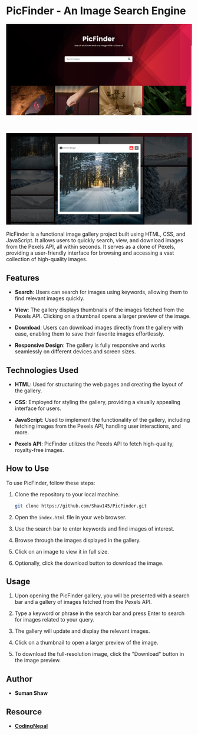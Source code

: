 # PicFinder - An Image Search Engine

![Weather App Demo](images/demo1.png)

<br>

![Weather App Demo](images/demo2.png)

PicFinder is a functional image gallery project built using HTML, CSS, and JavaScript. It allows users to quickly search, view, and download images from the Pexels API, all within seconds. It serves as a clone of Pexels, providing a user-friendly interface for browsing and accessing a vast collection of high-quality images.

## Features

- **Search**: Users can search for images using keywords, allowing them to find relevant images quickly.
  
- **View**: The gallery displays thumbnails of the images fetched from the Pexels API. Clicking on a thumbnail opens a larger preview of the image.
  
- **Download**: Users can download images directly from the gallery with ease, enabling them to save their favorite images effortlessly.

- **Responsive Design**: The gallery is fully responsive and works seamlessly on different devices and screen sizes.

## Technologies Used

- **HTML**: Used for structuring the web pages and creating the layout of the gallery.
  
- **CSS**: Employed for styling the gallery, providing a visually appealing interface for users.
  
- **JavaScript**: Used to implement the functionality of the gallery, including fetching images from the Pexels API, handling user interactions, and more.
  
- **Pexels API**: PicFinder utilizes the Pexels API to fetch high-quality, royalty-free images.

## How to Use

To use PicFinder, follow these steps:

1. Clone the repository to your local machine.
    ```bash
    git clone https://github.com/Shaw145/PicFinder.git
    ```
  
2. Open the `index.html` file in your web browser.
  
3. Use the search bar to enter keywords and find images of interest.
  
4. Browse through the images displayed in the gallery.
  
5. Click on an image to view it in full size.
  
6. Optionally, click the download button to download the image.


## Usage
1. Upon opening the PicFinder gallery, you will be presented with a search bar and a gallery of images fetched from the Pexels API.

2. Type a keyword or phrase in the search bar and press Enter to search for images related to your query.

3. The gallery will update and display the relevant images.

4. Click on a thumbnail to open a larger preview of the image.

5. To download the full-resolution image, click the "Download" button in the image preview.

## Author
 - **Suman Shaw**

## Resource
- [**CodingNepal**](https://www.youtube.com/@CodingNepal)